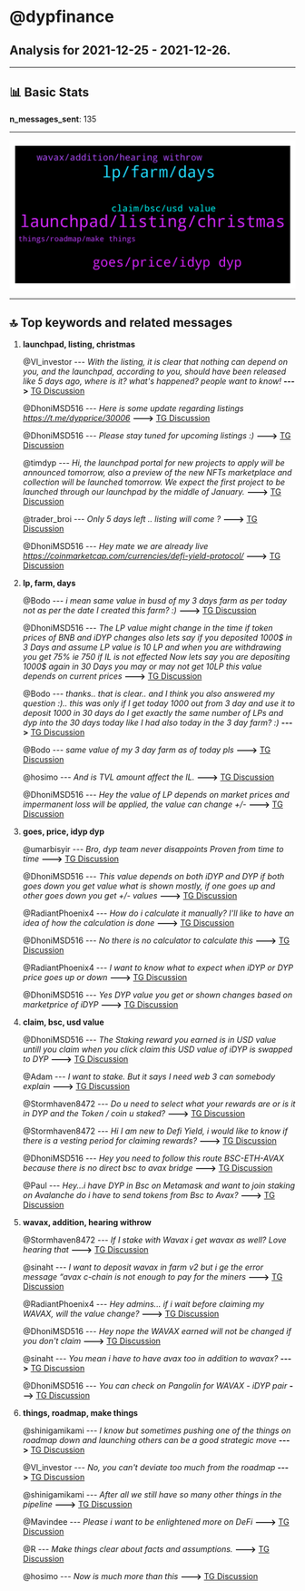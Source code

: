 # **@dypfinance**
 ## Analysis for **2021-12-25** - **2021-12-26**.

---

## 📊 **Basic Stats**

**n_messages_sent**: 135

---
![wordcloud](dypfinance_1Days_wordcloud.png)

---


## 🔝 **Top keywords and related messages**

1. **launchpad, listing, christmas**

    @Vl_investor --- *With the listing, it is clear that nothing can depend on you, and the launchpad, according to you, should have been released like 5 days ago, where is it? what's happened? people want to know!* **--->** [TG Discussion](https://t.me/dypfinance/233559)

    @DhoniMSD516 --- *Here is some update regarding listings https://t.me/dypprice/30006* **--->** [TG Discussion](https://t.me/dypfinance/233355)

    @DhoniMSD516 --- *Please stay tuned for upcoming listings :)* **--->** [TG Discussion](https://t.me/dypfinance/233350)

    @timdyp --- *Hi, the launchpad portal for new projects to apply will be announced tomorrow, also a preview of the new NFTs marketplace and collection will be launched tomorrow. We expect the first project to be launched through our launchpad by the middle of January.* **--->** [TG Discussion](https://t.me/dypfinance/233565)

    @trader_broi --- *Only 5 days left .. listing will come ?* **--->** [TG Discussion](https://t.me/dypfinance/233464)

    @DhoniMSD516 --- *Hey mate we are already live  https://coinmarketcap.com/currencies/defi-yield-protocol/* **--->** [TG Discussion](https://t.me/dypfinance/233548)

2. **lp, farm, days**

    @Bodo --- *i mean same value in busd of my 3 days farm as per today not as per the date I created this farm? :)* **--->** [TG Discussion](https://t.me/dypfinance/233530)

    @DhoniMSD516 --- *The LP value might change in the time if token prices of BNB and iDYP changes also lets say if you deposited 1000$ in 3 Days and assume LP value is 10 LP and when you are withdrawing you get 75% ie 750 if IL is not effected  Now lets say you are depositing 1000$ again in 30 Days you may or may not get 10LP this value depends on current prices* **--->** [TG Discussion](https://t.me/dypfinance/233517)

    @Bodo --- *thanks.. that is clear.. and I think you also answered my question :).. this was only if I get today 1000 out from 3 day and use it to deposit 1000 in 30 days do I get exactly the same number of LPs and dyp into the 30 days today like I had also today in the 3 day farm? :)* **--->** [TG Discussion](https://t.me/dypfinance/233533)

    @Bodo --- *same value of my 3 day farm as of today pls* **--->** [TG Discussion](https://t.me/dypfinance/233527)

    @hosimo --- *And is TVL amount affect the IL.* **--->** [TG Discussion](https://t.me/dypfinance/233375)

    @DhoniMSD516 --- *Hey the value of LP depends on market prices and impermanent loss will be applied, the value can change +/-* **--->** [TG Discussion](https://t.me/dypfinance/233505)

3. **goes, price, idyp dyp**

    @umarbisyir --- *Bro, dyp team never disappoints  Proven from time to time* **--->** [TG Discussion](https://t.me/dypfinance/233561)

    @DhoniMSD516 --- *This value depends on both iDYP and DYP if both goes down you get value what is shown mostly, if one goes up and other goes down you get +/- values* **--->** [TG Discussion](https://t.me/dypfinance/233636)

    @RadiantPhoenix4 --- *How do i calculate it manually?  I'll like to have an idea of how the calculation is done* **--->** [TG Discussion](https://t.me/dypfinance/233642)

    @DhoniMSD516 --- *No there is no calculator to calculate this* **--->** [TG Discussion](https://t.me/dypfinance/233640)

    @RadiantPhoenix4 --- *I want to know what to expect when iDYP or DYP price goes up or down* **--->** [TG Discussion](https://t.me/dypfinance/233643)

    @DhoniMSD516 --- *Yes DYP value you get or shown changes based on marketprice of iDYP* **--->** [TG Discussion](https://t.me/dypfinance/233632)

4. **claim, bsc, usd value**

    @DhoniMSD516 --- *The Staking reward you earned is in USD value untill you claim when you click claim this USD value of iDYP is swapped to DYP* **--->** [TG Discussion](https://t.me/dypfinance/233645)

    @Adam --- *I want to stake. But it says I need web 3 can somebody explain* **--->** [TG Discussion](https://t.me/dypfinance/233260)

    @Stormhaven8472 --- *Do u need to select what your rewards are or is it in DYP and the Token / coin u staked?* **--->** [TG Discussion](https://t.me/dypfinance/233487)

    @Stormhaven8472 --- *Hi I am new to Defi Yield, i would like to know if there is a vesting period for claiming rewards?* **--->** [TG Discussion](https://t.me/dypfinance/233481)

    @DhoniMSD516 --- *Hey you need to follow this route BSC-ETH-AVAX because there is no direct bsc to avax bridge* **--->** [TG Discussion](https://t.me/dypfinance/233296)

    @Paul --- *Hey...i have DYP in Bsc on Metamask and want to join staking on Avalanche do i have to send tokens from Bsc to Avax?* **--->** [TG Discussion](https://t.me/dypfinance/233295)

5. **wavax, addition, hearing withrow**

    @Stormhaven8472 --- *If I stake with Wavax i get wavax as well? Love hearing that* **--->** [TG Discussion](https://t.me/dypfinance/233489)

    @sinaht --- *I want to deposit wavax in farm v2 but i ge the error message “avax c-chain is not enough to pay for the miners* **--->** [TG Discussion](https://t.me/dypfinance/233248)

    @RadiantPhoenix4 --- *Hey admins... if i wait before claiming my WAVAX, will the value change?* **--->** [TG Discussion](https://t.me/dypfinance/233629)

    @DhoniMSD516 --- *Hey nope the WAVAX earned will not be changed if you don't claim* **--->** [TG Discussion](https://t.me/dypfinance/233630)

    @sinaht --- *You mean i have to have avax too in addition to wavax?* **--->** [TG Discussion](https://t.me/dypfinance/233252)

    @DhoniMSD516 --- *You can check on Pangolin for WAVAX - iDYP pair* **--->** [TG Discussion](https://t.me/dypfinance/233523)

6. **things, roadmap, make things**

    @shinigamikami --- *I know but sometimes pushing one of the things on roadmap down and launching others can be a good strategic move* **--->** [TG Discussion](https://t.me/dypfinance/233570)

    @Vl_investor --- *No, you can't deviate too much from the roadmap* **--->** [TG Discussion](https://t.me/dypfinance/233569)

    @shinigamikami --- *After all we still have so many other things in the pipeline* **--->** [TG Discussion](https://t.me/dypfinance/233568)

    @Mavindee --- *Please i want to be enlightened more on DeFi* **--->** [TG Discussion](https://t.me/dypfinance/233408)

    @R --- *Make things clear about facts and assumptions.* **--->** [TG Discussion](https://t.me/dypfinance/233475)

    @hosimo --- *Now is much more than this* **--->** [TG Discussion](https://t.me/dypfinance/233370)

